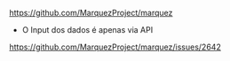https://github.com/MarquezProject/marquez

- O Input dos dados é apenas via API

https://github.com/MarquezProject/marquez/issues/2642